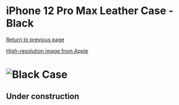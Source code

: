 # iPhone 12 Pro Max Leather Case - Black

[Return to previous page](/iphone_12)

[High-resolution image from Apple](https://store.storeimages.cdn-apple.com/8756/as-images.apple.com/is//MHKM3?wid=4500&hei=4500&fmt=png)

# ![Black Case](/everyphone/MHKM3.png)

## Under construction
